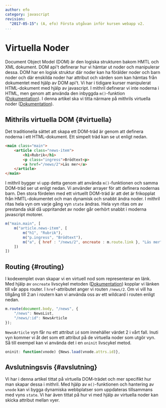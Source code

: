 ```yaml
---
author: efo
category: javascript
revision:
  "2017-05-15": (A, efo) Första utgåvan inför kursen webapp v2.
...
```

Virtuella Noder
==================================
Document Object Model (DOM) är den logiska strukturen bakom HMTL och XML dokument. DOM api't definerar hur vi hämtar ut noder och manipulerar dessa. DOM har en logisk struktur där noder kan ha förälder noder och barn noder och där enskilda noder har attribut och värden som kan hämtas från dokumentet med hjälp av DOM api't. Vi har i tidigare kurser manipulerat HTML-dokument med hjälp av javascript. I mithril definerar vi inte noderna i HTML, men genom att använda den inbyggda `m()`-funktion ([Dokumentation](https://mithril.js.org/hyperscript.html)). I denna artikel ska vi titta närmare på mithrils virtuella noder ([Dokumentation](https://mithril.js.org/vnodes.html)).



<!--more-->



Mithrils virtuella DOM {#virtuella}
--------------------------------------
Det traditionella sättet att skapa ett DOM-träd är genom att definera noderna i ett HTML-dokument. Ett simpelt träd kan se ut enligt nedan.

```html
<main class="main">
    <article class="news-item">
        <h1>Rubrik</h1>
        <p class="ingress">Brödtext<p>
        <a href="/news/2">Läs mer</a>
    </article>
</main>
```

I mithril bygger vi upp detta genom att använda `m()`-funktionen och samma DOM-träd ser ut enligt nedan. Vi använder arrayer för att definera nodernas barn. Den stora fördelen med ett virtuellt DOM-träd är att det är frikopplat från HMTL-dokumentet och man dynamisk och snabbt ändra noder. I mithril ritas hela vyn om varje gång vyn `state` ändras. Hela vyn ritas om av prestanda skäl då uppritandet av noder går oerhört snabbt i moderna javascript motorer.

```javascript
m("main.main", [
    m("article.news-item", [
        m("h1", "Rubrik"),
        m("p.ingress", "Brödtext"),
        m("a", { href : "/news/2", oncreate : m.route.link }, "Läs mer")
    ])
])
```



Routing {#routing}
--------------------------------------
I kodexemplet ovan skapar vi en virtuell nod som representerar en länk. Med hjälp av `oncreate` livscykel metoden ([Dokumentation](https://mithril.js.org/lifecycle-methods.html#oncreate)) kopplar vi länken till vår apps router. I `href`-attributet anger vi routen `/news/2`. Om vi vill ha tillgång till 2:an i routern kan vi använda oss av ett wildcard i routen enligt nedan.

```javascript
m.route(document.body, "/news", {
    "/news": NewsList,
    "/news/:id": NewsArticle
});
```

`NewsArticle` vyn får nu ett attribut `id` som innehäller värdet 2 i vårt fall. Inuti vyn kommer vi åt det som ett attribut på de virtuella noder som utgör vyn. Så till exempel kan vi använda det i en `oninit` livscykel metod.

```javascript
oninit: function(vnode) {News.load(vnode.attrs.id)},
```



Avslutningsvis {#avslutning}
--------------------------------------
Vi har i denna artikel tittat på virtuella DOM-trädet och mer specifikt hur man skapar dessa i mithril. Med hjälp av `m()`-funktionen och hantering av `vnode` kan vi bygga dynamiska webbplatser som uppdateras tillsammans med vyns `state`. Vi har även tittat på hur vi med hjälp av virtuella noder kan skicka attribut mellan vyer.
